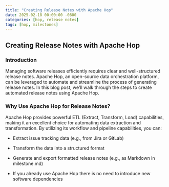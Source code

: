 ```yaml
---
title: "Creating Release Notes with Apache Hop"
date: 2025-02-18 00:00:00 -0800
categories: [hop, release notes]
tags: [hop, milestones]
---
```


## Creating Release Notes with Apache Hop

### Introduction

Managing software releases efficiently requires clear and well-structured release notes. Apache Hop, an open-source data orchestration platform, can be leveraged to automate and streamline the process of generating release notes. In this blog post, we'll walk through the steps to create automated release notes using Apache Hop.

### Why Use Apache Hop for Release Notes?

Apache Hop provides powerful ETL (Extract, Transform, Load) capabilities, making it an excellent choice for automating data extraction and transformation. By utilizing its workflow and pipeline capabilities, you can:

- Extract issue tracking data (e.g., from Jira or GitLab)

- Transform the data into a structured format

- Generate and export formatted release notes (e.g., as Markdown in milestone.md)

- If you already use Apache Hop there is no need to introduce new software dependencies